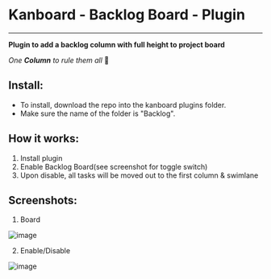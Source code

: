 # Kanboard - Backlog Board - Plugin
------------------

**Plugin to add a backlog column with full height to project board**

*One **Column** to rule them all* :ring:	

Install:
-------
* To install, download the repo into the kanboard plugins folder.
* Make sure the name of the folder is "Backlog".

How it works:
------------
1. Install plugin
2. Enable Backlog Board(see screenshot for toggle switch)
3. Upon disable, all tasks will be moved out to the first column & swimlane

Screenshots:
-----------
1. Board

![image](https://user-images.githubusercontent.com/26339368/47275413-47fa1480-d57d-11e8-99c5-9e76675102a7.png)

2. Enable/Disable

![image](https://user-images.githubusercontent.com/26339368/47275437-8a235600-d57d-11e8-8450-bf75bef86277.png)
